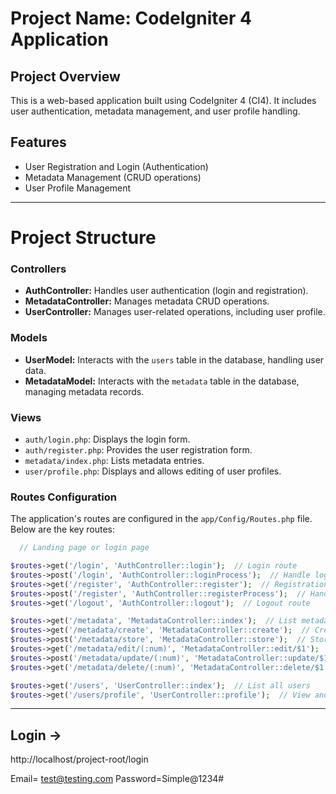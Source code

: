 # Project Name: CodeIgniter 4 Application

## Project Overview
This is a web-based application built using CodeIgniter 4 (CI4). It includes user authentication, metadata management, and user profile handling. 

## Features
- User Registration and Login (Authentication)
- Metadata Management (CRUD operations)
- User Profile Management

---

# Project Structure

### Controllers
- **AuthController:** Handles user authentication (login and registration).
- **MetadataController:** Manages metadata CRUD operations.
- **UserController:** Manages user-related operations, including user profile.

### Models
- **UserModel:** Interacts with the `users` table in the database, handling user data.
- **MetadataModel:** Interacts with the `metadata` table in the database, managing metadata records.

### Views
- `auth/login.php`: Displays the login form.
- `auth/register.php`: Provides the user registration form.
- `metadata/index.php`: Lists metadata entries.
- `user/profile.php`: Displays and allows editing of user profiles.

### Routes Configuration
The application's routes are configured in the `app/Config/Routes.php` file. Below are the key routes:

```php
  // Landing page or login page

$routes->get('/login', 'AuthController::login');  // Login route
$routes->post('/login', 'AuthController::loginProcess');  // Handle login form submission
$routes->get('/register', 'AuthController::register');  // Registration form
$routes->post('/register', 'AuthController::registerProcess');  // Handle registration
$routes->get('/logout', 'AuthController::logout');  // Logout route

$routes->get('/metadata', 'MetadataController::index');  // List metadata
$routes->get('/metadata/create', 'MetadataController::create');  // Create metadata form
$routes->post('/metadata/store', 'MetadataController::store');  // Store new metadata
$routes->get('/metadata/edit/(:num)', 'MetadataController::edit/$1');  // Edit metadata form
$routes->post('/metadata/update/(:num)', 'MetadataController::update/$1');  // Update metadata
$routes->get('/metadata/delete/(:num)', 'MetadataController::delete/$1');  // Delete metadata

$routes->get('/users', 'UserController::index');  // List all users
$routes->get('/users/profile', 'UserController::profile');  // View and edit user profile
```

---

## Login ->


http://localhost/project-root/login

Email= test@testing.com
Password=Simple@1234#
